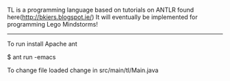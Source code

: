 TL is a programming language based on tutorials on ANTLR found here(http://bkiers.blogspot.ie/)
It will eventually be implemented for programming Lego Mindstorms!  

----
To run install Apache ant

$ ant run -emacs

To change file loaded change in src/main/tl/Main.java
